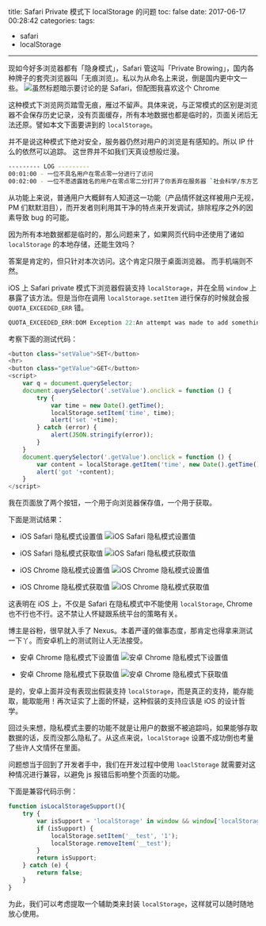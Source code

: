 title: Safari Private 模式下 localStorage 的问题
toc: false
date: 2017-06-17 00:28:42
categories:
tags:
- safari
- localStorage
---

现如今好多浏览器都有「隐身模式」，Safari 管这叫「Private Browing」，国内各种牌子的套壳浏览器叫「无痕浏览」。私以为从命名上来说，倒是国内更中文一些。
![虽然标题暗示要讨论的是 Safari，但配图我喜欢这个 Chrome ](chrome-incognito.jpg)
<!-- more -->

这种模式下浏览网页踏雪无痕，雁过不留声。具体来说，与正常模式的区别是浏览器不会保存历史记录，没有页面缓存，所有本地数据也都是临时的，页面关闭后无法还原。譬如本文下面要讲到的 `localStorage`。

<aside class="caution">
并不是说这种模式下绝对安全，服务器仍然对用户的浏览是有感知的。所以 IP 什么的依然可以追踪。
这世界并不如我们天真设想般烂漫。
</aside>  

```bash
--------- LOG ---------
00:01:00 - 一位不具名用户在零点零一分进行了访问
00:02:00 - 一位不愿透露姓名的用户在零点零二分打开了你丢弃在服务器 `社会科学/东方艺术鉴赏/东瀛国浮世绘` 中的资源 `ae2bx86.jpg`
```

从功能上来说，普通用户大概鲜有人知道这一功能（产品情怀就这样被用户无视，PM 们默默泪目），而开发者则利用其干净的特点来开发调试，排除程序之外的因素导致 bug 的可能。

因为所有本地数据都是临时的，那么问题来了，如果网页代码中还使用了诸如 `localStorage` 的本地存储，还能生效吗？

答案是肯定的，但只针对本次访问。这个肯定只限于桌面浏览器。 而手机端则不然。

iOS 上 Safari private 模式下浏览器假装支持 `localStorage`，并在全局 `window` 上暴露了该方法。但是当你在调用 `localStorage.setItem` 进行保存的时候就会报 `QUOTA_EXCEEDED_ERR` 错。

```js
QUOTA_EXCEEDED_ERR:DOM Exception 22:An attempt was made to add something to storage...
```

考察下面的测试代码：

```js
<button class="setValue">SET</button>
<hr>
<button class="getValue">GET</button>
<script>
    var q = document.querySelector;
    document.querySelector('.setValue').onclick = function () {
        try {
            var time = new Date().getTime();
            localStorage.setItem('time', time);
            alert('set '+time);
        } catch (error) {
            alert(JSON.stringify(error));
        }
    }
    document.querySelector('.getValue').onclick = function () {
        var content = localStorage.getItem('time', new Date().getTime());
        alert('got '+content);
    }
</script>
```

我在页面放了两个按钮，一个用于向浏览器保存值，一个用于获取。

下面是测试结果：

- iOS Safari 隐私模式设置值
![iOS Safari 隐私模式设置值](ios-safari-set.png)

- iOS Safari 隐私模式获取值
![iOS Safari 隐私模式获取值](ios-safari-get.png)

- iOS Chrome 隐私模式设置值
![iOS Chrome 隐私模式设置值](ios-chrome-get.png)

- iOS Chrome 隐私模式获取值
![iOS Chrome 隐私模式获取值](ios-chrome-get.png)

这表明在 iOS 上，不仅是 Safari 在隐私模式中不能使用 `localStorage`, Chrome 也不行也不行。这不禁让人怀疑跟系统平台的策略有关。

博主是谷粉，很早就入手了 Nexus。本着严谨的做事态度，那肯定也得拿来测试一下丫。而安卓机上的测试则让人无法接受。

- 安卓 Chrome 隐私模式下设置值
![安卓 Chrome 隐私模式下设置值](android-chrome-set.png)

- 安卓 Chrome 隐私模式下获取值
![安卓 Chrome 隐私模式下获取值](android-chrome-get.png)

是的，安卓上面并没有表现出假装支持 `localStorage`，而是真正的支持，能存能取，能取能用！再次证实了上面的怀疑，这种假装的支持应该是 iOS 的设计哲学。

回过头来想，隐私模式主要的功能不就是让用户的数据不被追踪吗，如果能够存取数据的话，反而没那么隐私了。从这点来说，`localStorage` 设置不成功倒也考量了些许人文情怀在里面。

问题想当于回到了开发者手中，我们在开发过程中使用 `loaclStorage` 就需要对这种情况进行兼容，以避免 js 报错后影响整个页面的功能。

下面是兼容代码示例：

```js
function isLocalStorageSupport(){
    try {
        var isSupport = 'localStorage' in window && window['localStorage'] !== null;
        if (isSupport) {
            localStorage.setItem('__test', '1');
            localStorage.removeItem('__test');
        }
        return isSupport;
    } catch (e) {
        return false;
    }
}
```

为此，我们可以考虑提取一个辅助类来封装 `localStorage`，这样就可以随时随地放心使用。
